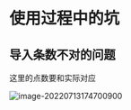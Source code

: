 # 使用过程中的坑

## 导入条数不对的问题

这里的点数要和实际对应

![image-20220713174700900](E:\codes\Industry\数采\力控\Imag\image-20220713174700900.png)

